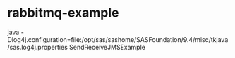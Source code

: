 # rabbitmq-example
java -Dlog4j.configuration=file:/opt/sas/sashome/SASFoundation/9.4/misc/tkjava/sas.log4j.properties SendReceiveJMSExample
